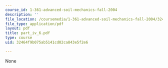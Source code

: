 ```yaml
---
course_id: 1-361-advanced-soil-mechanics-fall-2004
description: ''
file_location: /coursemedia/1-361-advanced-soil-mechanics-fall-2004/32464f9b075ab5141cd02ca843e5f2e6_part_iv_6.pdf
file_type: application/pdf
layout: pdf
title: part_iv_6.pdf
type: course
uid: 32464f9b075ab5141cd02ca843e5f2e6

---
```

None